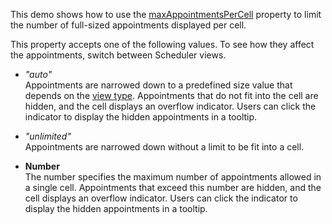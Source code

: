 This demo shows how to use the [maxAppointmentsPerCell][0] property to limit the number of full-sized appointments displayed per cell.

This property accepts one of the following values. To see how they affect the appointments, switch between Scheduler views.

- *"auto"*          
Appointments are narrowed down to a predefined size value that depends on the [view type][1]. Appointments that do not fit into the cell are hidden, and the cell displays an overflow indicator. Users can click the indicator to display the hidden appointments in a tooltip.

- *"unlimited"*             
Appointments are narrowed down without a limit to be fit into a cell.

- **Number**        
The number specifies the maximum number of appointments allowed in a single cell. Appointments that exceed this number are hidden, and the cell displays an overflow indicator. Users can click the indicator to display the hidden appointments in a tooltip.

[0]: /Documentation/ApiReference/UI_Widgets/dxScheduler/Configuration/views/#maxAppointmentsPerCell
[1]: /Documentation/Guide/Widgets/Scheduler/Views/View_Types/